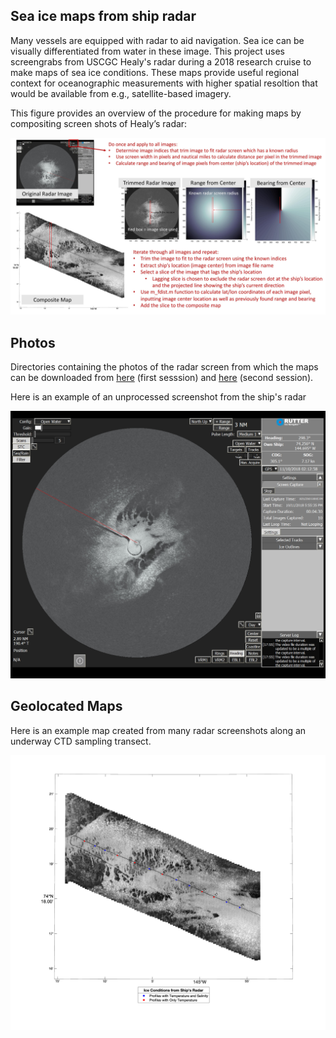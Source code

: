 ## Sea ice maps from ship radar
Many vessels are equipped with radar to aid navigation. Sea ice can be visually differentiated from water in these image. This project uses screengrabs from USCGC Healy's radar during a 2018 research cruise to make maps of sea ice conditions. These maps provide useful regional context for oceanographic measurements with higher spatial resoltion that would be available from e.g., satellite-based imagery. 

This figure provides an overview of the  procedure for making maps by compositing screen shots of Healy’s radar:

![radar_map procedure](https://github.com/lauracrews/ice-maps-from-ship-radar/blob/main/method_iceRadarImages.jpg)

## Photos

Directories containing the photos of the radar screen from which the maps can be downloaded from [here](https://drive.google.com/drive/folders/1WPJR5JkLdMTmpazkbPyDFuCxHcOFSyVb?usp=drive_link) (first sesssion) and [here](https://drive.google.com/drive/folders/1HhrKUJ9u2-QCaL8KBZ-bWemg_db63spe?usp=drive_link) (second session). 

Here is an example of an unprocessed screenshot from the ship's radar

![example radar screenshot](https://github.com/lauracrews/ice-maps-from-ship-radar/blob/main/example_radar_screenshot.JPG)

## Geolocated Maps
Here is an example map created from many radar screenshots along an underway CTD sampling transect. 

![example radar map](https://github.com/lauracrews/ice-maps-from-ship-radar/blob/main/figures/first_session_figures/Transect_6.png)
